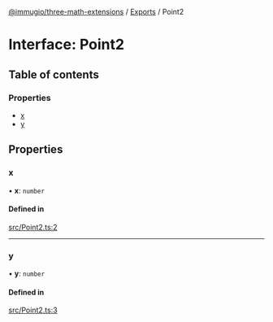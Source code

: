 [@immugio/three-math-extensions](../../README.md) / [Exports](../modules.md) / Point2

# Interface: Point2

## Table of contents

### Properties

- [x](Point2.md#x)
- [y](Point2.md#y)

## Properties

### x

• **x**: `number`

#### Defined in

[src/Point2.ts:2](https://github.com/Immugio/three-math-extensions/blob/905d178/src/Point2.ts#L2)

___

### y

• **y**: `number`

#### Defined in

[src/Point2.ts:3](https://github.com/Immugio/three-math-extensions/blob/905d178/src/Point2.ts#L3)
